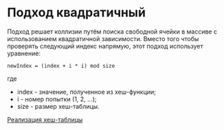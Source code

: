 # Подход квадратичный

Подход решает коллизии путём поиска свободной ячейки в массиве с использованием квадратичной зависимости.
Вместо того чтобы проверять следующий индекс напрямую, этот подход использует уравнение:

`newIndex = (index + i * i) mod size`

где
- index - значение, полученное из хеш-функции;
- i - номер попытки (1, 2, ...);
- size - размер хеш-таблицы.

[Реализация хеш-таблицы](hashTable.js)